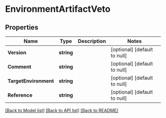 # EnvironmentArtifactVeto

## Properties
Name | Type | Description | Notes
------------ | ------------- | ------------- | -------------
**Version** | **string** |  | [optional] [default to null]
**Comment** | **string** |  | [optional] [default to null]
**TargetEnvironment** | **string** |  | [optional] [default to null]
**Reference** | **string** |  | [optional] [default to null]

[[Back to Model list]](../README.md#documentation-for-models) [[Back to API list]](../README.md#documentation-for-api-endpoints) [[Back to README]](../README.md)


